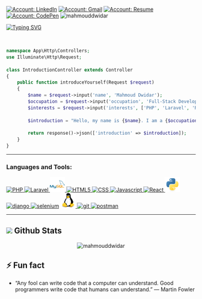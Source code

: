 [![Account: LinkedIn](https://img.shields.io/badge/Mahmoud%20Dwidar-LinkedIn-0077b5)](https://www.linkedin.com/in/mahmoud-dwidar-2000/)
[![Account: Gmail](https://img.shields.io/badge/Mahmoud%20Dwidar-Gmail-d14836)](mailto:mahmouddwidar23@gmail.com)
[![Account: Resume](https://img.shields.io/badge/Download-CV-6b3237)](https://github.com/mahmouddwidar/mahmouddwidar/blob/main/Mahmoud%20Dwidar.pdf)
[![Account: CodePen](https://img.shields.io/badge/Mahmoud%20Dwidar-CodePen-000000)](https://codepen.io/mahmouddwidar)
<span> <img src="https://komarev.com/ghpvc/?username=mahmouddwidar&label=Profile%20views&color=0e75b6&style=flat" alt="mahmouddwidar" /> </span>


<a href="https://git.io/typing-svg"><img src="https://readme-typing-svg.demolab.com?font=Fira+Code&weight=800&size=25&duration=3000&pause=503&center=true&vCenter=true&width=1000&lines=Hello+Everyone;My+name+is+Mahmoud+Dwidar.;I+am+a+Full-Stack+Developer.;and+my+interests+include+%5BPHP+%2C+Laravel+%2C+React.js%5D" alt="Typing SVG" /></a>

<br>

```php
namespace App\Http\Controllers;
use Illuminate\Http\Request;

class IntroductionController extends Controller
{
    public function introduceYourself(Request $request)
    {
        $name = $request->input('name', 'Mahmoud Dwidar');
        $occupation = $request->input('occupation', 'Full-Stack Developer');
        $interests = $request->input('interests', ['PHP', 'Laravel', 'React.js']);

        $introduction = "Hello, my name is {$name}. I am a {$occupation} and my interests include " . implode(', ', $interests) . ".";

        return response()->json(['introduction' => $introduction]);
    }
}
```

<hr>
<h3 align="left">Languages and Tools:</h3>
<p align="left"> <a href="https://www.vectorlogo.zone/logos/php/php-icon.svg" target="_blank" rel="noreferrer"> <img src="https://www.vectorlogo.zone/logos/php/php-icon.svg" alt="PHP" width="40" height="40"/> </a>
<a href="https://laravel.com/" target="_blank" rel="noreferrer"> <img src="https://laravel.com/img/logomark.min.svg" alt="Laravel" width="40" height="40"/> </a>
<a href="https://www.mysql.com/" target="_blank" rel="noreferrer"> <img src="https://raw.githubusercontent.com/devicons/devicon/master/icons/mysql/mysql-original-wordmark.svg" alt="mysql" width="40" height="40"/> </a>
<a href="https://www.vectorlogo.zone/logos/w3_html5/w3_html5-icon.svg" target="_blank" rel="noreferrer"> <img src="https://www.vectorlogo.zone/logos/w3_html5/w3_html5-icon.svg" alt="HTML5" width="40" height="40"/> </a>
<a href="https://www.w3schools.com/css/default.asp" target="_blank" rel="noreferrer"> <img src="https://www.vectorlogo.zone/logos/w3_css/w3_css-icon.svg" alt="CSS" width="40" height="40"/> </a>
<a href="https://www.w3schools.com/js/default.asp" target="_blank" rel="noreferrer"> <img src="https://glot.io/static/img/javascript.svg.png?etag=UxyNBZrt" alt="Javascript" width="40" height="40"/> </a>
<a href="https://www.w3schools.com/js/default.asp" target="_blank" rel="noreferrer"> <img src="https://www.vectorlogo.zone/logos/reactjs/reactjs-icon.svg" alt="React" width="40" height="40"/> </a>
<a href="https://www.python.org" target="_blank" rel="noreferrer"> <img src="https://raw.githubusercontent.com/devicons/devicon/master/icons/python/python-original.svg" alt="python" width="40" height="40"/> </a>
<a href="https://www.djangoproject.com/" target="_blank" rel="noreferrer"> <img src="https://cdn.worldvectorlogo.com/logos/django.svg" alt="django" width="40" height="40"/> </a>
<a href="https://www.selenium.dev" target="_blank" rel="noreferrer"> <img src="https://raw.githubusercontent.com/detain/svg-logos/780f25886640cef088af994181646db2f6b1a3f8/svg/selenium-logo.svg" alt="selenium" width="40" height="40"/></a>
<a href="https://www.linux.org/" target="_blank" rel="noreferrer"> <img src="https://raw.githubusercontent.com/devicons/devicon/master/icons/linux/linux-original.svg" alt="linux" width="40" height="40"/> </a>
<a href="https://git-scm.com/" target="_blank" rel="noreferrer"> <img src="https://www.vectorlogo.zone/logos/git-scm/git-scm-icon.svg" alt="git" width="40" height="40"/> </a>
<a href="https://postman.com" target="_blank" rel="noreferrer"> <img src="https://www.vectorlogo.zone/logos/getpostman/getpostman-icon.svg" alt="postman" width="40" height="40"/> </a>

</p>

<hr>

    
<h2><img src = "https://media.giphy.com/media/iY8CRBdQXODJSCERIr/giphy.gif" width ="35"> Github Stats </h2>

<p align="center">
<img align="center" src="https://github-readme-stats.vercel.app/api/top-langs?username=mahmouddwidar&show_icons=true&theme=radical&locale=en&layout=compact" alt="mahmouddwidar" />
</p>

## ⚡ Fun fact
- “Any fool can write code that a computer can understand. Good programmers write code that humans can understand.” — Martin Fowler
      


